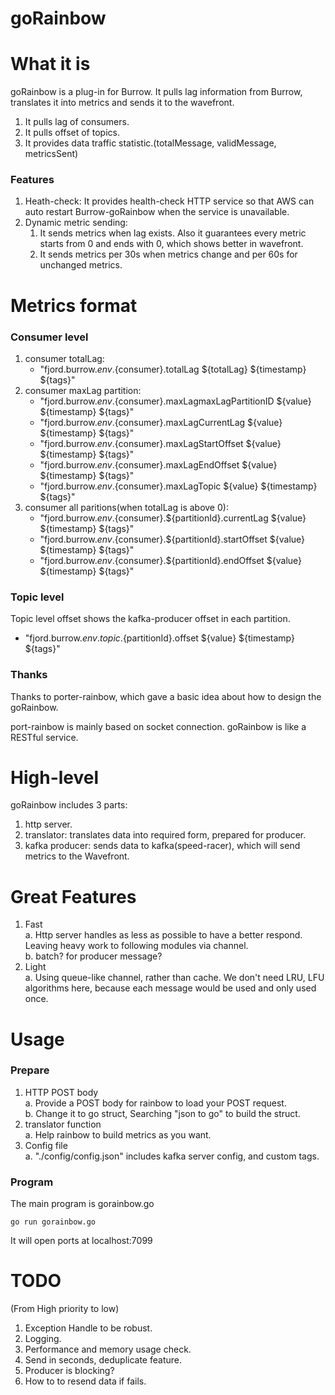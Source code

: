 # goRainbow
# What it is
goRainbow is a plug-in for Burrow. It pulls lag information from Burrow, translates it into metrics and sends it to the wavefront.
1. It pulls lag of consumers.
2. It pulls offset of topics.
3. It provides data traffic statistic.(totalMessage, validMessage, metricsSent)
### Features
1. Heath-check: It provides health-check HTTP service so that AWS can auto restart Burrow-goRainbow when the service is unavailable.
2. Dynamic metric sending:
   1. It sends metrics when lag exists. Also it guarantees every metric starts from 0 and ends with 0, which shows better in wavefront.
   2. It sends metrics per 30s when metrics change and per 60s for unchanged metrics.
# Metrics format
### Consumer level
1. consumer totalLag:
   - "fjord.burrow.${env}.${consumer}.totalLag ${totalLag} ${timestamp} ${tags}"
2. consumer maxLag partition:
   - "fjord.burrow.${env}.${consumer}.maxLagmaxLagPartitionID ${value} ${timestamp} ${tags}"
   - "fjord.burrow.${env}.${consumer}.maxLagCurrentLag ${value} ${timestamp} ${tags}"
   - "fjord.burrow.${env}.${consumer}.maxLagStartOffset ${value} ${timestamp} ${tags}"
   - "fjord.burrow.${env}.${consumer}.maxLagEndOffset ${value} ${timestamp} ${tags}"
   - "fjord.burrow.${env}.${consumer}.maxLagTopic ${value} ${timestamp} ${tags}"
3. consumer all paritions(when totalLag is above 0):
   - "fjord.burrow.${env}.${consumer}.${partitionId}.currentLag ${value} ${timestamp} ${tags}"
   - "fjord.burrow.${env}.${consumer}.${partitionId}.startOffset ${value} ${timestamp} ${tags}"
   - "fjord.burrow.${env}.${consumer}.${partitionId}.endOffset ${value} ${timestamp} ${tags}"
### Topic level
Topic level offset shows the kafka-producer offset in each partition.
   - "fjord.burrow.${env}.topic.${partitionId}.offset ${value} ${timestamp} ${tags}"

### Thanks
Thanks to porter-rainbow, which gave a basic idea about how to design the goRainbow.

port-rainbow is mainly based on socket connection. goRainbow is like a RESTful service.
# High-level
goRainbow includes 3 parts:
1. http server.
2. translator: translates data into required form, prepared for producer.
3. kafka producer: sends data to kafka(speed-racer), which will send metrics to the Wavefront.

# Great Features
1. Fast  
    a. Http server handles as less as possible to have a better respond. Leaving heavy work to following modules via channel.  
    b. batch? for producer message?  
2. Light  
    a. Using queue-like channel, rather than cache. We don't need LRU, LFU algorithms here, because each message would be used and only used once.  
# Usage
### Prepare
1. HTTP POST body  
    a. Provide a POST body for rainbow to load your POST request.  
    b. Change it to go struct, Searching "json to go" to build the struct.
2. translator function  
    a. Help rainbow to build metrics as you want.
3. Config file  
    a. "./config/config.json" includes kafka server config, and custom tags.
### Program
The main program is gorainbow.go
```
go run gorainbow.go
```
It will open ports at localhost:7099

# TODO
(From High priority to low)  
1. Exception Handle to be robust.
2. Logging.
3. Performance and memory usage check.
4. Send in seconds, deduplicate feature.
5. Producer is blocking?
6. How to to resend data if fails.